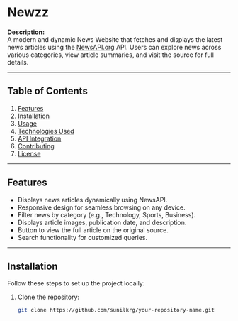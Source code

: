 # Newzz

**Description:**  
A modern and dynamic News Website that fetches and displays the latest news articles using the [NewsAPI.org](https://newsapi.org/) API. Users can explore news across various categories, view article summaries, and visit the source for full details.

---

## Table of Contents

1. [Features](#features)  
2. [Installation](#installation)  
3. [Usage](#usage)  
4. [Technologies Used](#technologies-used)  
5. [API Integration](#api-integration)  
6. [Contributing](#contributing)  
7. [License](#license)  

---

## Features

- Displays news articles dynamically using NewsAPI.
- Responsive design for seamless browsing on any device.
- Filter news by category (e.g., Technology, Sports, Business).
- Displays article images, publication date, and description.
- Button to view the full article on the original source.
- Search functionality for customized queries.

---

## Installation

Follow these steps to set up the project locally:

1. Clone the repository:
   ```bash
   git clone https://github.com/sunilkrg/your-repository-name.git
